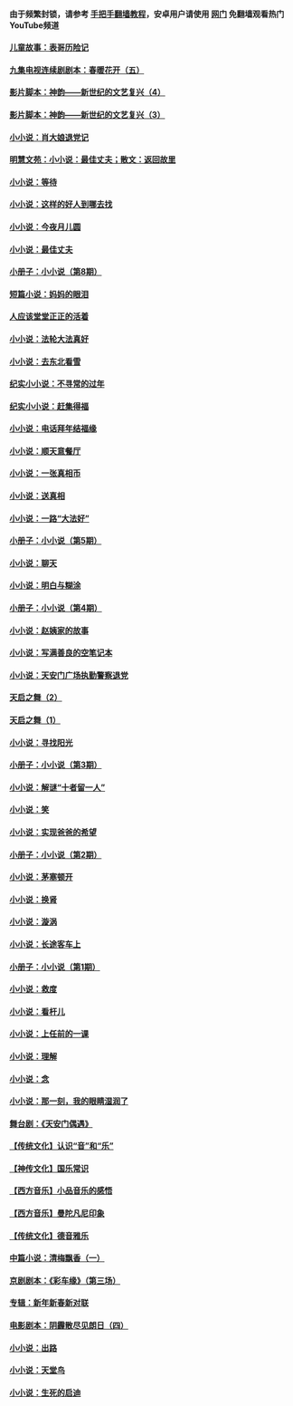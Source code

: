 #### 由于频繁封锁，请参考 [手把手翻墙教程](https://github.com/gfw-breaker/guides/wiki/)，安卓用户请使用 [网门](https://github.com/gfw-breaker/nogfw/blob/master/dl.md?t=06132301) 免翻墙观看热门YouTube频道 

#### [儿童故事：表哥历险记](../pages/328/383535.md?t=06132301) 

#### [九集电视连续剧剧本：春暖花开（五）](../pages/328/275919.md?t=06132301) 

#### [影片脚本：神韵——新世纪的文艺复兴（4）](../pages/328/266089.md?t=06132301) 

#### [影片脚本：神韵——新世纪的文艺复兴（3）](../pages/328/266087.md?t=06132301) 

#### [小小说：肖大娘退党记](../pages/328/239807.md?t=06132301) 

#### [明慧文苑：小小说：最佳丈夫；散文：返回故里](../pages/328/3439.md?t=06132301) 

#### [小小说：等待](../pages/328/223927.md?t=06132301) 

#### [小小说：这样的好人到哪去找](../pages/328/209396.md?t=06132301) 

#### [小小说：今夜月儿圆](../pages/328/193588.md?t=06132301) 

#### [小小说：最佳丈夫](../pages/328/190938.md?t=06132301) 

#### [小册子：小小说（第8期）](../pages/328/188202.md?t=06132301) 

#### [短篇小说：妈妈的眼泪](../pages/328/187712.md?t=06132301) 

#### [人应该堂堂正正的活着](../pages/328/182430.md?t=06132301) 

#### [小小说：法轮大法真好](../pages/328/174669.md?t=06132301) 

#### [小小说：去东北看雪](../pages/328/173882.md?t=06132301) 

#### [纪实小小说：不寻常的过年](../pages/328/173187.md?t=06132301) 

#### [纪实小小说：赶集得福](../pages/328/172652.md?t=06132301) 

#### [小小说：电话拜年结福缘](../pages/328/172533.md?t=06132301) 

#### [小小说：顺天意餐厅](../pages/328/170182.md?t=06132301) 

#### [小小说：一张真相币](../pages/328/169410.md?t=06132301) 

#### [小小说：送真相](../pages/328/166713.md?t=06132301) 

#### [小小说：一路“大法好”](../pages/328/162016.md?t=06132301) 

#### [小册子：小小说（第5期）](../pages/328/161131.md?t=06132301) 

#### [小小说：聊天](../pages/328/159640.md?t=06132301) 

#### [小小说：明白与糊涂](../pages/328/158101.md?t=06132301) 

#### [小册子：小小说（第4期）](../pages/328/158006.md?t=06132301) 

#### [小小说：赵姨家的故事](../pages/328/157843.md?t=06132301) 

#### [小小说：写满善良的空笔记本](../pages/328/157382.md?t=06132301) 

#### [小小说：天安门广场执勤警察退党](../pages/328/156982.md?t=06132301) 

#### [天启之舞（2）](../pages/328/153440.md?t=06132301) 

#### [天启之舞（1）](../pages/328/153439.md?t=06132301) 

#### [小小说：寻找阳光](../pages/328/153065.md?t=06132301) 

#### [小册子：小小说（第3期）](../pages/328/151715.md?t=06132301) 

#### [小小说：解谜“十者留一人”](../pages/328/148967.md?t=06132301) 

#### [小小说：笑](../pages/328/148905.md?t=06132301) 

#### [小小说：实现爸爸的希望](../pages/328/148096.md?t=06132301) 

#### [小册子：小小说（第2期）](../pages/328/147214.md?t=06132301) 

#### [小小说：茅塞顿开](../pages/328/147030.md?t=06132301) 

#### [小小说：换肾](../pages/328/146770.md?t=06132301) 

#### [小小说：漩涡](../pages/328/146683.md?t=06132301) 

#### [小小说：长途客车上](../pages/328/145076.md?t=06132301) 

#### [小册子：小小说（第1期）](../pages/328/143963.md?t=06132301) 

#### [小小说：救度](../pages/328/143927.md?t=06132301) 

#### [小小说：看杆儿](../pages/328/142137.md?t=06132301) 

#### [小小说：上任前的一课](../pages/328/140808.md?t=06132301) 

#### [小小说：理解](../pages/328/140476.md?t=06132301) 

#### [小小说：念](../pages/328/139513.md?t=06132301) 

#### [小小说：那一刻，我的眼睛湿润了](../pages/328/138476.md?t=06132301) 

#### [舞台剧：《天安门偶遇》](../pages/328/117155.md?t=06132301) 

#### [【传统文化】认识“音”和“乐”](../pages/328/108667.md?t=06132301) 

#### [【神传文化】国乐常识](../pages/328/104225.md?t=06132301) 

#### [【西方音乐】小品音乐的感悟](../pages/328/102924.md?t=06132301) 

#### [【西方音乐】曼陀凡尼印象](../pages/328/102922.md?t=06132301) 

#### [【传统文化】德音雅乐](../pages/328/102923.md?t=06132301) 

#### [中篇小说：清梅飘香（一）](../pages/328/101058.md?t=06132301) 

#### [京剧剧本：《彩车缘》（第三场）](../pages/328/96434.md?t=06132301) 

#### [专辑：新年新春新对联](../pages/328/94991.md?t=06132301) 

#### [电影剧本：阴霾散尽见朗日（四）](../pages/328/87081.md?t=06132301) 

#### [小小说：出路](../pages/328/84848.md?t=06132301) 

#### [小小说：天堂鸟](../pages/328/83084.md?t=06132301) 

#### [小小说：生死的启迪](../pages/328/70977.md?t=06132301) 


